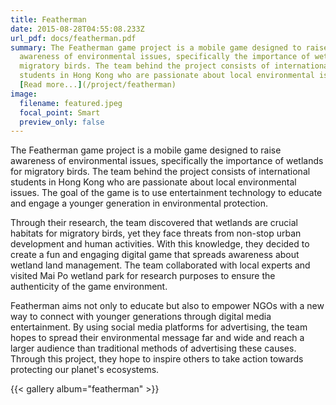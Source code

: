 ```yaml
---
title: Featherman
date: 2015-08-28T04:55:08.233Z
url_pdf: docs/featherman.pdf
summary: The Featherman game project is a mobile game designed to raise
  awareness of environmental issues, specifically the importance of wetlands for
  migratory birds. The team behind the project consists of international
  students in Hong Kong who are passionate about local environmental issues.
  [Read more...](/project/featherman)
image:
  filename: featured.jpeg
  focal_point: Smart
  preview_only: false
---
```


The Featherman game project is a mobile game designed to raise awareness of environmental issues, specifically the importance of wetlands for migratory birds. The team behind the project consists of international students in Hong Kong who are passionate about local environmental issues. The goal of the game is to use entertainment technology to educate and engage a younger generation in environmental protection.

Through their research, the team discovered that wetlands are crucial habitats for migratory birds, yet they face threats from non-stop urban development and human activities. With this knowledge, they decided to create a fun and engaging digital game that spreads awareness about wetland land management. The team collaborated with local experts and visited Mai Po wetland park for research purposes to ensure the authenticity of the game environment.

Featherman aims not only to educate but also to empower NGOs with a new way to connect with younger generations through digital media entertainment. By using social media platforms for advertising, the team hopes to spread their environmental message far and wide and reach a larger audience than traditional methods of advertising these causes. Through this project, they hope to inspire others to take action towards protecting our planet's ecosystems.

<!--StartFragment-->

{{< gallery album="featherman" >}}

<!--EndFragment-->